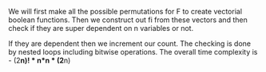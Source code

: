 We will first make all the possible permutations for F to create vectorial boolean functions.
Then we construct out fi from these vectors and then check if they are super dependent on n variables or not.

If they are dependent then we increment our count. The checking is done by nested loops including bitwise operations.
The overall time complexity is - (2**n)! * n*n * (2**n)
